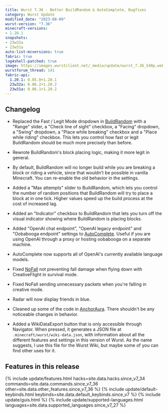 ```yaml
---
title: Wurst 7.36 - Better BuildRandom & AutoComplete, Bugfixes
category: Wurst Update
modified_date: "2023-08-09"
wurst-version: "7.36"
minecraft-versions:
- 1.20.1
snapshots:
- 23w32a
- 23w31a
auto-list-mcversions: true
fabric: true
log4shell-patched: true
image: https://images.wurstclient.net/_media/update/wurst_7.36_540p.webp
wurstforum_thread: 141
fabric-api:
  1.20.1: 0.85.0+1.20.1
  23w32a: 0.86.2+1.20.2
  23w31a: 0.86.1+1.20.2
---
```

## Changelog

- Replaced the Fast / Legit Mode dropdown in [BuildRandom](https://wurst.wiki/buildrandom) with a "Range" slider, a "Check line of sight" checkbox, a "Facing" dropdown, a "Swing" dropdown, a "Place while breaking" checkbox and a "Place while riding" checkbox. This lets you control how fast or legit BuildRandom should be much more precisely than before.

- Rewrote BuildRandom's block placing logic, making it more legit in general.

- By default, BuildRandom will no longer build while you are breaking a block or riding a vehicle, since that wouldn't be possible in vanilla Minecraft. You can re-enable the old behavior in the settings.

- Added a "Max attempts" slider to BuildRandom, which lets you control the number of random positions that BuildRandom will try to place a block at in one tick. Higher values speed up the build process at the cost of increased lag.

- Added an "Indicator" checkbox to BuildRandom that lets you turn off the visual indicator showing where BuildRandom is placing blocks.

- Added "OpenAI chat endpoint", "OpenAI legacy endpoint" and "Oobabooga endpoint" settings to [AutoComplete](https://wurst.wiki/autocomplete). Useful if you are using OpenAI through a proxy or hosting oobabooga on a separate machine.

- AutoComplete now supports all of OpenAI's currently available language models.

- Fixed [NoFall](https://wurst.wiki/nofall) not preventing fall damage when flying down with CreativeFlight in survival mode.

- Fixed NoFall sending unnecessary packets when you're falling in creative mode.

- Radar will now display friends in blue.

- Cleaned up some of the code in [AnchorAura](https://wurst.wiki/anchoraura). There shouldn't be any noticeable changes in behavior.

- Added a WikiDataExport button that is only accessible through Navigator. When pressed, it generates a JSON file at `.minecraft/wurst/wiki-data.json`, with information about all the different features and settings in this version of Wurst. As the name suggests, I use this file for the Wurst Wiki, but maybe some of you can find other uses for it.

## Features in this release

{% include update/features.html hacks=site.data.hacks.since_v7_34 commands=site.data.commands.since_v7_36 other=site.data.other_features.since_v7_36 %}
{% include update/default-keybinds.html keybinds=site.data.default_keybinds.since_v7 %}
{% include update/guis.html %}
{% include update/supported-languages.html languages=site.data.supported_languages.since_v7_27 %}
